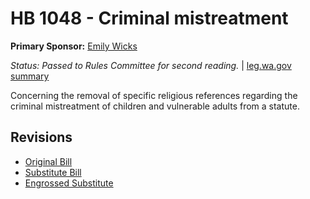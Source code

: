 # HB 1048 - Criminal mistreatment
**Primary Sponsor:** [Emily Wicks](/person/leg/wicks_em.md)

*Status: Passed to Rules Committee for second reading.* | [leg.wa.gov summary](https://app.leg.wa.gov/billsummary?BillNumber=1048&Year=2021)

Concerning the removal of specific religious references regarding the criminal mistreatment of children and vulnerable adults from a statute.

## Revisions
* [Original Bill](1/)
* [Substitute Bill](S/)
* [Engrossed Substitute](S.E/)